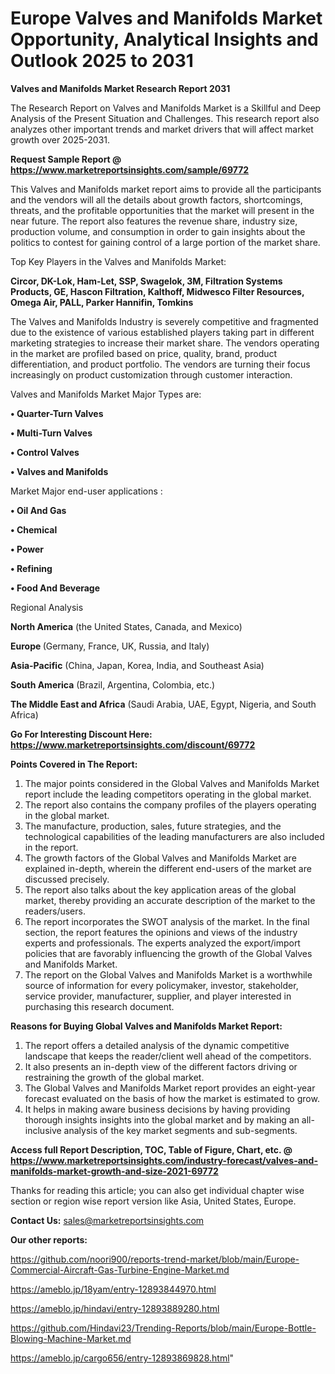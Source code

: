 # Europe Valves and Manifolds Market Opportunity, Analytical Insights and Outlook 2025 to 2031

<strong>Valves and Manifolds Market Research Report 2031</strong>

The Research Report on Valves and Manifolds Market is a Skillful and Deep Analysis of the Present Situation and Challenges. This research report also analyzes other important trends and market drivers that will affect market growth over 2025-2031.

<strong>Request Sample Report @ <a href=https://www.marketreportsinsights.com/sample/69772>https://www.marketreportsinsights.com/sample/69772</a></strong>

This Valves and Manifolds market report aims to provide all the participants and the vendors will all the details about growth factors, shortcomings, threats, and the profitable opportunities that the market will present in the near future. The report also features the revenue share, industry size, production volume, and consumption in order to gain insights about the politics to contest for gaining control of a large portion of the market share.

Top Key Players in the Valves and Manifolds Market:

<strong>Circor, DK-Lok, Ham-Let, SSP, Swagelok, 3M, Filtration Systems Products, GE, Hascon Filtration, Kalthoff, Midwesco Filter Resources, Omega Air, PALL, Parker Hannifin, Tomkins</strong>

The Valves and Manifolds Industry is severely competitive and fragmented due to the existence of various established players taking part in different marketing strategies to increase their market share. The vendors operating in the market are profiled based on price, quality, brand, product differentiation, and product portfolio. The vendors are turning their focus increasingly on product customization through customer interaction.

Valves and Manifolds Market Major Types are:

<strong>• Quarter-Turn Valves

• Multi-Turn Valves

• Control Valves

• Valves and Manifolds</strong>

Market Major end-user applications :

<strong>• Oil And Gas

• Chemical

• Power

• Refining

• Food And Beverage</strong>

Regional Analysis

</u><strong><b>North America</b></strong> (the United States, Canada, and Mexico)

<strong><b>Europe </b></strong>(Germany, France, UK, Russia, and Italy)

<strong><b>Asia-Pacific</b></strong> (China, Japan, Korea, India, and Southeast Asia)

<strong><b>South America</b></strong> (Brazil, Argentina, Colombia, etc.)

<strong><b>The Middle East and Africa</b></strong> (Saudi Arabia, UAE, Egypt, Nigeria, and South Africa)

<strong>Go For Interesting Discount Here: <a href=https://www.marketreportsinsights.com/discount/69772>https://www.marketreportsinsights.com/discount/69772</a></strong>

<strong>Points Covered in The Report:</strong>
<ol>
  <li>The major points considered in the Global Valves and Manifolds Market report include the leading competitors operating in the global market.</li>
  <li>The report also contains the company profiles of the players operating in the global market.</li>
  <li>The manufacture, production, sales, future strategies, and the technological capabilities of the leading manufacturers are also included in the report.</li>
  <li>The growth factors of the Global Valves and Manifolds Market are explained in-depth, wherein the different end-users of the market are discussed precisely.</li>
  <li>The report also talks about the key application areas of the global market, thereby providing an accurate description of the market to the readers/users.</li>
  <li>The report incorporates the SWOT analysis of the market. In the final section, the report features the opinions and views of the industry experts and professionals. The experts analyzed the export/import policies that are favorably influencing the growth of the Global Valves and Manifolds Market.</li>
  <li>The report on the Global Valves and Manifolds Market is a worthwhile source of information for every policymaker, investor, stakeholder, service provider, manufacturer, supplier, and player interested in purchasing this research document.</li>
</ol>
<strong>Reasons for Buying Global Valves and Manifolds Market Report:</strong>

<ol>
  <li>The report offers a detailed analysis of the dynamic competitive landscape that keeps the reader/client well ahead of the competitors.</li>
  <li>It also presents an in-depth view of the different factors driving or restraining the growth of the global market.</li>
  <li>The Global Valves and Manifolds Market report provides an eight-year forecast evaluated on the basis of how the market is estimated to grow.</li>
  <li>It helps in making aware business decisions by having providing thorough insights insights into the global market and by making an all-inclusive analysis of the key market segments and sub-segments.</li>
</ol>
<strong>Access full Report Description, TOC, Table of Figure, Chart, etc. @ <a href=https://www.marketreportsinsights.com/industry-forecast/valves-and-manifolds-market-growth-and-size-2021-69772>https://www.marketreportsinsights.com/industry-forecast/valves-and-manifolds-market-growth-and-size-2021-69772</a></strong>


Thanks for reading this article; you can also get individual chapter wise section or region wise report version like Asia, United States, Europe.

<strong>Contact Us:</strong>
sales@marketreportsinsights.com

<strong>Our other reports:</strong>

<a href=https://github.com/noori900/reports-trend-market/blob/main/Europe-Commercial-Aircraft-Gas-Turbine-Engine-Market.md>https://github.com/noori900/reports-trend-market/blob/main/Europe-Commercial-Aircraft-Gas-Turbine-Engine-Market.md</a>

<a href=https://ameblo.jp/18yam/entry-12893844970.html>https://ameblo.jp/18yam/entry-12893844970.html</a>

<a href=https://ameblo.jp/hindavi/entry-12893889280.html>https://ameblo.jp/hindavi/entry-12893889280.html</a>

<a href=https://github.com/Hindavi23/Trending-Reports/blob/main/Europe-Bottle-Blowing-Machine-Market.md>https://github.com/Hindavi23/Trending-Reports/blob/main/Europe-Bottle-Blowing-Machine-Market.md</a>

<a href=https://ameblo.jp/cargo656/entry-12893869828.html>https://ameblo.jp/cargo656/entry-12893869828.html</a>"
